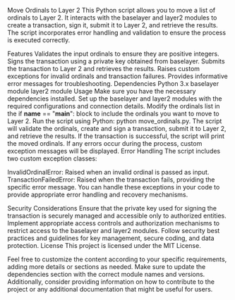 Move Ordinals to Layer 2
This Python script allows you to move a list of ordinals to Layer 2. It interacts with the baselayer and layer2 modules to create a transaction, sign it, submit it to Layer 2, and retrieve the results. The script incorporates error handling and validation to ensure the process is executed correctly.

Features
Validates the input ordinals to ensure they are positive integers.
Signs the transaction using a private key obtained from baselayer.
Submits the transaction to Layer 2 and retrieves the results.
Raises custom exceptions for invalid ordinals and transaction failures.
Provides informative error messages for troubleshooting.
Dependencies
Python 3.x
baselayer module
layer2 module
Usage
Make sure you have the necessary dependencies installed.
Set up the baselayer and layer2 modules with the required configurations and connection details.
Modify the ordinals list in the if __name__ == "__main__": block to include the ordinals you want to move to Layer 2.
Run the script using Python: python move_ordinals.py.
The script will validate the ordinals, create and sign a transaction, submit it to Layer 2, and retrieve the results.
If the transaction is successful, the script will print the moved ordinals.
If any errors occur during the process, custom exception messages will be displayed.
Error Handling
The script includes two custom exception classes:

InvalidOrdinalError: Raised when an invalid ordinal is passed as input.
TransactionFailedError: Raised when the transaction fails, providing the specific error message.
You can handle these exceptions in your code to provide appropriate error handling and recovery mechanisms.

Security Considerations
Ensure that the private key used for signing the transaction is securely managed and accessible only to authorized entities.
Implement appropriate access controls and authorization mechanisms to restrict access to the baselayer and layer2 modules.
Follow security best practices and guidelines for key management, secure coding, and data protection.
License
This project is licensed under the MIT License.

Feel free to customize the content according to your specific requirements, adding more details or sections as needed. Make sure to update the dependencies section with the correct module names and versions. Additionally, consider providing information on how to contribute to the project or any additional documentation that might be useful for users.
